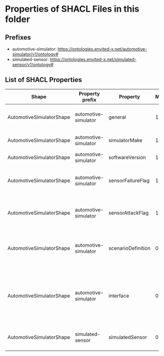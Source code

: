 # Properties of SHACL Files in this folder

## Prefixes

- automotive-simulator: <https://ontologies.envited-x.net/automotive-simulator/v1/ontology#>
- simulated-sensor: <https://ontologies.envited-x.net/simulated-sensor/v1/ontology#>

## List of SHACL Properties

| Shape | Property prefix | Property | MinCount | MaxCount | Description | Datatype/NodeKind | Filename |
| --- | --- | --- | --- | --- | --- | --- | --- |
| AutomotiveSimulatorShape | automotive-simulator | general | 1 | 1 | General object with properties for description and data. |  | automotive-simulator_shacl.ttl |
| AutomotiveSimulatorShape | automotive-simulator | simulatorMake | 1 | 1 | Make/Type of automotive simulator. | <http://www.w3.org/2001/XMLSchema#string> | automotive-simulator_shacl.ttl |
| AutomotiveSimulatorShape | automotive-simulator | softwareVersion | 1 | 1 | Sofware version of the simulator. | <http://www.w3.org/2001/XMLSchema#string> | automotive-simulator_shacl.ttl |
| AutomotiveSimulatorShape | automotive-simulator | sensorFailureFlag | 1 | 1 | If true, the simulator supports the simulation of sensor failures. | <http://www.w3.org/2001/XMLSchema#boolean> | automotive-simulator_shacl.ttl |
| AutomotiveSimulatorShape | automotive-simulator | sensorAttackFlag | 1 | 1 | If true, the simulator supports the simulation of sensor attacks. | <http://www.w3.org/2001/XMLSchema#boolean> | automotive-simulator_shacl.ttl |
| AutomotiveSimulatorShape | automotive-simulator | scenarioDefinition | 0 |  | Description language for defining driving scenarios supported by the simulator. | <http://www.w3.org/2001/XMLSchema#string> | automotive-simulator_shacl.ttl |
| AutomotiveSimulatorShape | automotive-simulator | interface | 0 |  | Communcation interface provided by the simulator to communicate with different assets (e.g. agents/vehicle implementations). | <http://www.w3.org/2001/XMLSchema#string> | automotive-simulator_shacl.ttl |
| AutomotiveSimulatorShape | simulated-sensor | simulatedSensor | 0 |  | Type and kinds of sensors that are natively included in the simulator. |  | automotive-simulator_shacl.ttl |
